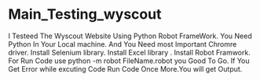 # Main_Testing_wyscout
I Testeed The Wyscout Website Using Python Robot FrameWork.
You Need Python In Your Local machine.
And You Need most Important Chromre driver.
Install Selenium library. 
Install Excel library .
Install Robot Framwork.
For Run Code use python -m robot FileName.robot
you Good To Go.
If You Get Error while excuting Code Run Code Once More.You will get Output.


